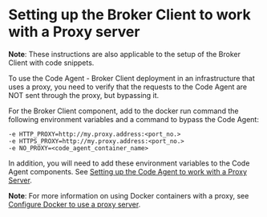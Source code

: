 # Setting up the Broker Client to work with a Proxy server

**Note**: These instructions are also applicable to the setup of the Broker Client with code snippets.

To use the Code Agent - Broker Client deployment in an infrastructure that uses a proxy, you need to verify that the requests to the Code Agent are NOT sent through the proxy, but bypassing it.

For the Broker Client component, add to the docker run command the following environment variables and a command to bypass the Code Agent:

```
-e HTTP_PROXY=http://my.proxy.address:<port_no.>
-e HTTPS_PROXY=http://my.proxy.address:<port_no.>
-e NO_PROXY=<code_agent_container_name>
```

In addition, you will need to add these environment variables to the Code Agent components. See [Setting up the Code Agent to work with a Proxy Server](https://docs.snyk.io/features/snyk-broker/snyk-broker-code-agent/setting-up-the-code-agent-broker-client-deployment/step-4-setting-up-the-code-agent/setting-up-the-code-agent-to-work-with-a-proxy-server).

**Note**: For more information on using Docker containers with a proxy, see [Configure Docker to use a proxy server](https://docs.docker.com/network/proxy/).

